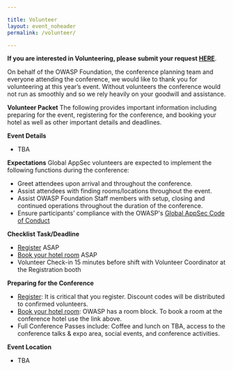```yaml
---

title: Volunteer
layout: event_noheader
permalink: /volunteer/

---
```


**If you are interested in Volunteering, please submit your request [HERE](TBA)**.

On behalf of the OWASP Foundation, the conference planning team and everyone attending the conference, we would like to thank you for volunteering at this year’s event. Without volunteers the conference would not run as smoothly and so we rely heavily on your goodwill and assistance.

**Volunteer Packet**
The following provides important information including preparing for the event, registering for the conference, and booking your hotel as well as other important details and deadlines.

**Event Details**
+ TBA

**Expectations**
Global AppSec volunteers are expected to implement the following functions during the conference:
+ Greet attendees upon arrival and throughout the conference.
+ Assist attendees with finding rooms/locations throughout the event.
+ Assist OWASP Foundation Staff members with setup, closing and continued operations throughout the duration of the conference.
+ Ensure participants’ compliance with the OWASP's [Global AppSec Code of Conduct](/event/codeofconduct/) 

**Checklist Task/Deadline**
+ [Register](TBA) ASAP
+ [Book your hotel room](TBA) ASAP
+ Volunteer Check-in 15 minutes before shift with Volunteer Coordinator at the Registration booth

**Preparing for the Conference**
+ [Register](TBA): It is critical that you register. Discount codes will be distributed to confirmed volunteers.
+ [Book your hotel room](TBA): OWASP has a room block. To book a room at the conference hotel use the link above.
+ Full Conference Passes include: Coffee and lunch on TBA, access to the conference talks & expo area, social events, and conference activities.

**Event Location** 
+ TBA